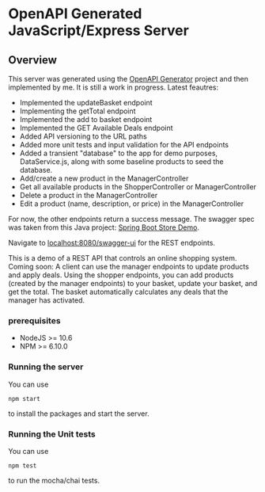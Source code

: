 
# OpenAPI Generated JavaScript/Express Server

## Overview
This server was generated using the [OpenAPI Generator](https://openapi-generator.tech) project and then implemented by me.  It is still a work in progress.  Latest feautres:  
- Implemented the updateBasket endpoint
- Implementing the getTotal endpoint
- Implemented the add to basket endpoint
- Implemented the GET Available Deals endpoint
- Added API versioning to the URL paths
- Added more unit tests and input validation for the API endpoints
- Added a transient "database" to the app for demo purposes, DataService.js, along with some baseline products to seed the database.
- Add/create a new product in the ManagerController
- Get all available products in the ShopperController or ManagerController
- Delete a product in the ManagerController
- Edit a product (name, description, or price) in the ManagerController

For now, the other endpoints return a success message.  The swagger spec was taken from this Java project: [Spring Boot Store Demo](https://github.com/jump-kick/springboot-store-demo).  

Navigate to [localhost:8080/swagger-ui](http://localhost:8080/swagger-ui) for the REST endpoints.

This is a demo of a REST API that controls an online shopping system. Coming soon: A client can use the manager endpoints to update products and apply deals. Using the shopper endpoints, you can add products (created by the manager endpoints) to your basket, update your basket, and get the total. The basket automatically calculates any deals that the manager has activated.

### prerequisites
- NodeJS >= 10.6
- NPM >= 6.10.0

### Running the server
You can use
```
npm start
```
to install the packages and start the server.

### Running the Unit tests
You can use
```
npm test
```
to run the mocha/chai tests.

